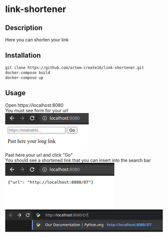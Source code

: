 # link-shortener
## Description
Here you can shorten your link
## Installation
```
git clone https://github.com/artem-create16/link-shortener.git
docker-compose build
docker-compose up
```
## Usage
Open https://localhost:8080 <br />
You must see form for your url <br />
    ![alt text](https://github.com/artem-create16/link-shortener/blob/master/asserts/images/main.png?raw=true) <br />
Past here your url and click "Go" <br />
You should see a shortened link that you can insert into the search bar <br />
    ![alt text](https://github.com/artem-create16/link-shortener/blob/master/asserts/images/main2.png?raw=true) <br />
    ![alt text](https://github.com/artem-create16/link-shortener/blob/master/asserts/images/main3.png?raw=true) <br />
